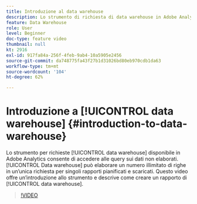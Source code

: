 ```yaml
---
title: Introduzione al data warehouse
description: Lo strumento di richiesta di data warehouse in Adobe Analytics consente di accedere alla query dei dati non elaborati. Data Warehouse può elaborare un numero illimitato di righe in una singola richiesta per singoli report pianificati e scaricati. Questo video offre un’introduzione allo strumento e descrive come creare un rapporto di Data Warehouse.
feature: Data Warehouse
role: User
level: Beginner
doc-type: feature video
thumbnail: null
kt: 2916
exl-id: 917fa84a-256f-4feb-9ab4-10a5905e2456
source-git-commit: da748775fa43f27b1d31026bd80eb970cdb1da63
workflow-type: tm+mt
source-wordcount: '104'
ht-degree: 62%

---
```


# Introduzione a [!UICONTROL data warehouse] {#introduction-to-data-warehouse}

Lo strumento per richieste [!UICONTROL data warehouse] disponibile in Adobe Analytics consente di accedere alle query sui dati non elaborati. [!UICONTROL Data warehouse] può elaborare un numero illimitato di righe in un’unica richiesta per singoli rapporti pianificati e scaricati. Questo video offre un’introduzione allo strumento e descrive come creare un rapporto di [!UICONTROL data warehouse].

>[!VIDEO](https://video.tv.adobe.com/v/27306/?quality=12)
